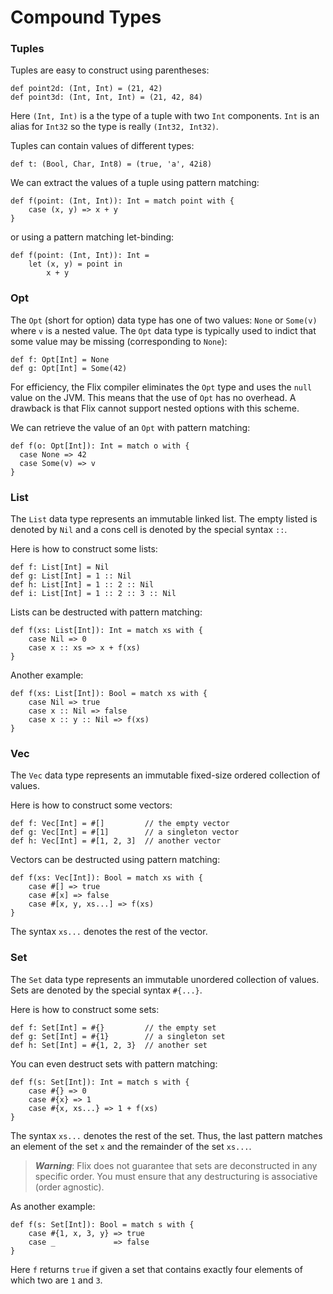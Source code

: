 # Compound Types

### Tuples
 
Tuples are easy to construct using parentheses:

```flix
def point2d: (Int, Int) = (21, 42)
def point3d: (Int, Int, Int) = (21, 42, 84)
```

Here `(Int, Int)` is a the type of a tuple with two `Int` components.
`Int` is an alias for `Int32` so the type is really `(Int32, Int32)`. 

Tuples can contain values of different types:

```flix
def t: (Bool, Char, Int8) = (true, 'a', 42i8)
```

We can extract the values of a tuple using pattern matching:

```flix
def f(point: (Int, Int)): Int = match point with {
    case (x, y) => x + y
}
```

or using a pattern matching let-binding:

```flix
def f(point: (Int, Int)): Int =
    let (x, y) = point in
        x + y
```

### Opt

The `Opt` (short for option) data type has one of two values: `None` or `Some(v)` where `v` is a nested value.
The `Opt` data type is typically used to indict that some value may be missing (corresponding to `None`):

```flix
def f: Opt[Int] = None
def g: Opt[Int] = Some(42)
```

For efficiency, the Flix compiler eliminates the `Opt` type and uses the `null` value on the JVM.
This means that the use of `Opt` has no overhead. A drawback is that Flix cannot support nested options
with this scheme.

We can retrieve the value of an `Opt` with pattern matching:

```flix
def f(o: Opt[Int]): Int = match o with {
  case None => 42
  case Some(v) => v
}
```

### List

The `List` data type represents an immutable linked list.
The empty listed is denoted by `Nil` and a cons cell is denoted by the special syntax `::`.

Here is how to construct some lists:

```flix
def f: List[Int] = Nil
def g: List[Int] = 1 :: Nil
def h: List[Int] = 1 :: 2 :: Nil
def i: List[Int] = 1 :: 2 :: 3 :: Nil
```

Lists can be destructed with pattern matching:

```flix
def f(xs: List[Int]): Int = match xs with {
    case Nil => 0
    case x :: xs => x + f(xs)
}
```

Another example:

```flix
def f(xs: List[Int]): Bool = match xs with {
    case Nil => true
    case x :: Nil => false
    case x :: y :: Nil => f(xs)
}
```

### Vec

The `Vec` data type represents an immutable fixed-size ordered collection of values.

Here is how to construct some vectors:

```flix
def f: Vec[Int] = #[]         // the empty vector
def g: Vec[Int] = #[1]        // a singleton vector
def h: Vec[Int] = #[1, 2, 3]  // another vector
```

Vectors can be destructed using pattern matching:

```flix
def f(xs: Vec[Int]): Bool = match xs with {
    case #[] => true
    case #[x] => false
    case #[x, y, xs...] => f(xs)
}
```

The syntax `xs...` denotes the rest of the vector.


### Set

The `Set` data type represents an immutable unordered collection of values.
Sets are denoted by the special syntax `#{...}`.

Here is how to construct some sets:

```flix
def f: Set[Int] = #{}         // the empty set
def g: Set[Int] = #{1}        // a singleton set
def h: Set[Int] = #{1, 2, 3}  // another set
```

You can even destruct sets with pattern matching:

```flix
def f(s: Set[Int]): Int = match s with {
    case #{} => 0
    case #{x} => 1
    case #{x, xs...} => 1 + f(xs)
}
```

The syntax `xs...` denotes the rest of the set.
Thus, the last pattern matches an element of the set `x` and the remainder of the set `xs...`.

> ***Warning***: Flix does not guarantee that sets are deconstructed in any specific order.
> You must ensure that any destructuring is associative (order agnostic).

As another example:

```flix
def f(s: Set[Int]): Bool = match s with {
    case #{1, x, 3, y} => true
    case _             => false
}
```

Here `f` returns `true` if  given a set that contains exactly four elements of which two are `1` and `3`.

